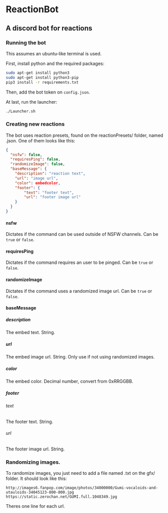 # ReactionBot
## A discord bot for reactions

### Running the bot
This assumes an ubuntu-like terminal is used.

First, install python and the required packages:
```Bash
sudo apt-get install python3
sudo apt-get install python3-pip
pip3 install -r requirements.txt
```

Then, add the bot token on ``config.json``.

At last, run the launcher:
```Bash
./Launcher.sh
```

### Creating new reactions
The bot uses reaction presets, found on the reactionPresets/ folder, named <commandName>.json. One of them looks like this:

```json
{
  "nsfw": false,
  "requiresPing": false,
  "randomizeImage": false,
  "baseMessage": {
  	"description": "reaction text",
  	"url": "image url",
  	"color": embedcolor,
  	"footer": {
  		"text": "footer text",
  		"url": "footer image url"
  	}
  }
}
```

#### nsfw
Dictates if the command can be used outside of NSFW channels. Can be ``true`` or ``false``.

#### requiresPing
Dictates if the command requires an user to be pinged. Can be ``true`` or ``false``.

#### randomizeImage
Dictates if the command uses a randomized image url. Can be ``true`` or ``false``.

#### baseMessage
##### description
The embed text. String.
##### url
The embed image url. String. Only use if not using randomized images.
##### color
The embed color. Decimal number, convert from 0xRRGGBB.
##### footer
###### text
The footer text. String.
###### url
The footer image url. String.

### Randomizing images.
To randomize images, you just need to add a file named <commandName>.txt on the gfx/ folder. It should look like this:

```
http://images6.fanpop.com/image/photos/34000000/Gumi-vocaloids-and-utauloids-34045123-800-800.jpg
https://static.zerochan.net/GUMI.full.1048349.jpg
```

Theres one line for each url.